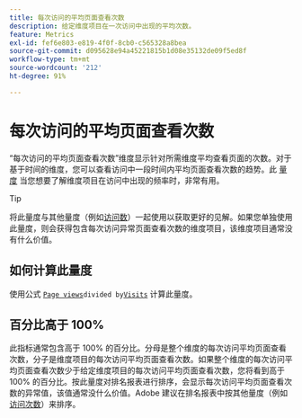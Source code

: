 ```yaml
---
title: 每次访问的平均页面查看次数
description: 给定维度项目在一次访问中出现的平均次数。
feature: Metrics
exl-id: fef6e803-e819-4f0f-8cb0-c565328a8bea
source-git-commit: d095628e94a45221815b1d08e35132de09f5ed8f
workflow-type: tm+mt
source-wordcount: '212'
ht-degree: 91%

---
```


# 每次访问的平均页面查看次数

“每次访问的平均页面查看次数”维度显示针对所需维度平均查看页面的次数。对于基于时间的维度，您可以查看访问中一段时间内平均页面查看次数的趋势。此 [量度](overview.md) 当您想要了解维度项目在访问中出现的频率时，非常有用。

>[!TIP]
>
>将此量度与其他量度（例如[访问数](visits.md)）一起使用以获取更好的见解。如果您单独使用此量度，则会获得包含每次访问异常页面查看次数的维度项目，该维度项目通常没有什么价值。

## 如何计算此量度

使用公式 [`Page views`](page-views.md)` divided by `[`Visits`](visits.md) 计算此量度。

## 百分比高于 100%

此指标通常包含高于 100% 的百分比。分母是整个维度的每次访问平均页面查看次数，分子是维度项目的每次访问平均页面查看次数。如果整个维度的每次访问平均页面查看次数少于给定维度项目的每次访问平均页面查看次数，您将看到高于 100% 的百分比。按此量度对排名报表进行排序，会显示每次访问平均页面查看次数的异常值，该值通常没什么价值。Adobe 建议在排名报表中按其他量度（例如[访问次数](visits.md)）来排序。
